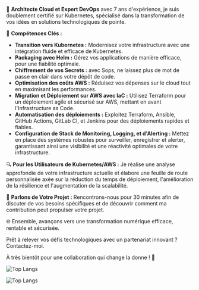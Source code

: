 🌟 **Architecte Cloud et Expert DevOps** avec 7 ans d'expérience, je suis doublement certifié sur Kubernetes, spécialisé dans la transformation de vos idées en solutions technologiques de pointe.

🚀 **Compétences Clés :**
 * **Transition vers Kubernetes :** Modernisez votre infrastructure avec une intégration fluide et efficace de Kubernetes.
 * **Packaging avec Helm :** Gérez vos applications de manière efficace, pour une fiabilité optimale.
 * **Chiffrement de vos Secrets :** avec Sops, ne laissez plus de mot de passe en clair dans votre dépôt de code. 
* **Optimisation des coûts AWS :** Réduisez vos dépenses sur le cloud tout en maximisant les performances.
* **Migration et Déploiement sur AWS avec IaC :** Utilisez Terraform pour un déploiement agile et sécurisé sur AWS, mettant en avant l'Infrastructure as Code.
* **Automatisation des déploiements :** Exploitez Terraform, Ansible, GitHub Actions, GitLab CI, et Jenkins pour des déploiements rapides et fiables.
* **Configuration de Stack de Monitoring, Logging, et d'Alerting :** Mettez en place des systèmes robustes pour surveiller, enregistrer et alerter, garantissant ainsi une visibilité et une réactivité optimales de votre infrastructure.

🔍 **Pour les Utilisateurs de Kubernetes/AWS :**
Je réalise une analyse approfondie de votre infrastructure actuelle et élabore une feuille de route personnalisée axée sur la réduction du temps de déploiement, l'amélioration de la résilience et l'augmentation de la scalabilité.

💬 **Parlons de Votre Projet :**
Rencontrons-nous pour 30 minutes afin de discuter de vos besoins spécifiques et de découvrir comment ma contribution peut propulser votre projet.

🌐 Ensemble, avançons vers une transformation numérique efficace, rentable et sécurisée.

Prêt à relever vos défis technologiques avec un partenariat innovant ? Contactez-moi.

À très bientôt pour une collaboration qui change la donne ! 🚀

<!--
<div style="text-align: center">
  <img src="https://github-readme-stats.vercel.app/api?username=arthurzinck&count_private=true&show_icons=true&theme=tokyonight" width="400">

  <img src="https://github-readme-stats.vercel.app/api/top-langs/?username=arthurzinck&theme=tokyonight" />
</div>
-->
![Top Langs](https://github-readme-stats.vercel.app/api?username=arthurzinck&count_private=true&show_icons=true)

![Top Langs](https://github-readme-stats.vercel.app/api/top-langs/?username=arthurzinck&size_weight=0.5&count_weight=0.5&layout=compact)
